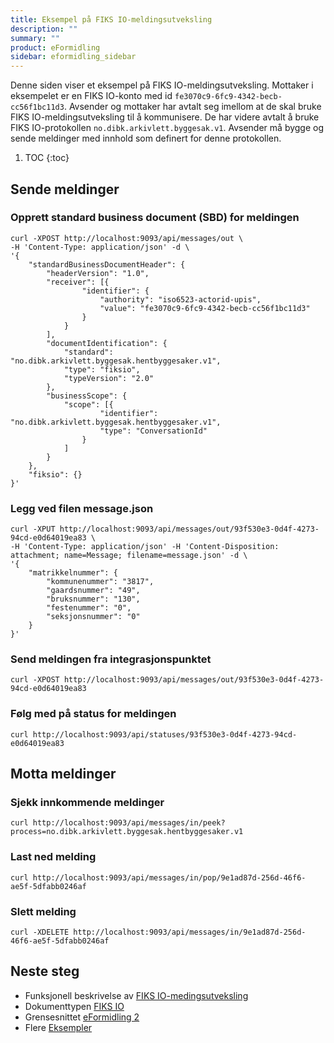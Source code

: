 ```yaml
---
title: Eksempel på FIKS IO-meldingsutveksling
description: ""
summary: ""
product: eFormidling
sidebar: eformidling_sidebar
---
```


Denne siden viser et eksempel på FIKS IO-meldingsutveksling. Mottaker i eksempelet er en FIKS IO-konto med id
`fe3070c9-6fc9-4342-becb-cc56f1bc11d3`. Avsender og mottaker har avtalt seg imellom at de skal bruke
FIKS IO-meldingsutveksling til å kommunisere. De har videre avtalt å bruke FIKS IO-protokollen
`no.dibk.arkivlett.byggesak.v1`. Avsender må bygge og sende meldinger med innhold som definert for denne protokollen.

1. TOC 
{:toc}

## Sende meldinger

### Opprett standard business document (SBD) for meldingen
```
curl -XPOST http://localhost:9093/api/messages/out \
-H 'Content-Type: application/json' -d \
'{
    "standardBusinessDocumentHeader": {
        "headerVersion": "1.0",
        "receiver": [{
                "identifier": {
                    "authority": "iso6523-actorid-upis",
                    "value": "fe3070c9-6fc9-4342-becb-cc56f1bc11d3"
                }
            }
        ],
        "documentIdentification": {
            "standard": "no.dibk.arkivlett.byggesak.hentbyggesaker.v1",
            "type": "fiksio",
            "typeVersion": "2.0"
        },
        "businessScope": {
            "scope": [{
                    "identifier": "no.dibk.arkivlett.byggesak.hentbyggesaker.v1",
                    "type": "ConversationId"
                }
            ]
        }
    },
    "fiksio": {}
}'
```

### Legg ved filen message.json

```
curl -XPUT http://localhost:9093/api/messages/out/93f530e3-0d4f-4273-94cd-e0d64019ea83 \
-H 'Content-Type: application/json' -H 'Content-Disposition: attachment; name=Message; filename=message.json' -d \
'{
    "matrikkelnummer": {
        "kommunenummer": "3817",
        "gaardsnummer": "49",
        "bruksnummer": "130",
        "festenummer": "0",
        "seksjonsnummer": "0"
    }
}'
```

### Send meldingen fra integrasjonspunktet

```
curl -XPOST http://localhost:9093/api/messages/out/93f530e3-0d4f-4273-94cd-e0d64019ea83
```

### Følg med på status for meldingen

```
curl http://localhost:9093/api/statuses/93f530e3-0d4f-4273-94cd-e0d64019ea83
```

## Motta meldinger

### Sjekk innkommende meldinger

```
curl http://localhost:9093/api/messages/in/peek?process=no.dibk.arkivlett.byggesak.hentbyggesaker.v1
```

### Last ned melding

```
curl http://localhost:9093/api/messages/in/pop/9e1ad87d-256d-46f6-ae5f-5dfabb0246af
```

### Slett melding

```
curl -XDELETE http://localhost:9093/api/messages/in/9e1ad87d-256d-46f6-ae5f-5dfabb0246af
```

## Neste steg

- Funksjonell beskrivelse av [FIKS IO-medingsutveksling](../../Funksjonalitet/fiks_io)
- Dokumenttypen [FIKS IO](../Dokumenttyper/fiks_io)
- Grensesnittet [eFormidling 2](../integrasjonspunkt_eformidling2_api)
- Flere [Eksempler](./)
